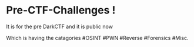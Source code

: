 # Pre-CTF-Challenges !
It is for the pre DarkCTF and it is public now 

Which is having the catagories 
#OSINT
#PWN
#Reverse
#Forensics
#Misc.

